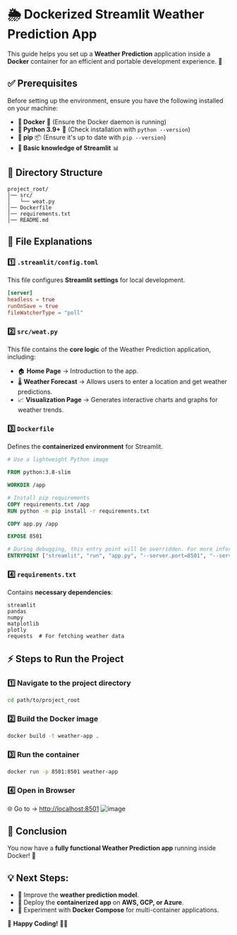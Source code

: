 # 🌦️ Dockerized Streamlit Weather Prediction App

This guide helps you set up a **Weather Prediction** application inside a **Docker** container for an efficient and portable development experience. 🚀

## ✅ Prerequisites
Before setting up the environment, ensure you have the following installed on your machine:

- **🔹 Docker** 🐳 (Ensure the Docker daemon is running)
- **🔹 Python 3.9+** 🐍 (Check installation with `python --version`)
- **🔹 pip** 📦 (Ensure it's up to date with `pip --version`)
- **🔹 Basic knowledge of Streamlit** 📊

## 📂 Directory Structure
```
project_root/
│── src/
│   └── weat.py
│── Dockerfile
│── requirements.txt
│── README.md
```

## 📜 File Explanations

### 1️⃣ `.streamlit/config.toml`
This file configures **Streamlit settings** for local development.
```toml
[server]
headless = true
runOnSave = true
fileWatcherType = "poll"
```

### 2️⃣ `src/weat.py`
This file contains the **core logic** of the Weather Prediction application, including:

- 🏠 **Home Page** → Introduction to the app.
- 🌡️ **Weather Forecast** → Allows users to enter a location and get weather predictions.
- 📈 **Visualization Page** → Generates interactive charts and graphs for weather trends.

### 3️⃣ `Dockerfile`
Defines the **containerized environment** for Streamlit.
```dockerfile
# Use a lightweight Python image

FROM python:3.8-slim

WORKDIR /app

# Install pip requirements
COPY requirements.txt /app
RUN python -m pip install -r requirements.txt

COPY app.py /app

EXPOSE 8501

# During debugging, this entry point will be overridden. For more information, please refer to https://aka.ms/vscode-docker-python-debug
ENTRYPOINT ["streamlit", "run", "app.py", "--server.port=8501", "--server.address=0.0.0.0"]

```

### 4️⃣ `requirements.txt`
Contains **necessary dependencies**:
```
streamlit
pandas
numpy
matplotlib
plotly
requests  # For fetching weather data
```

## ⚡ Steps to Run the Project

### 1️⃣ **Navigate to the project directory**
```sh
cd path/to/project_root
```

### 2️⃣ **Build the Docker image**
```sh
docker build -t weather-app .
```

### 3️⃣ **Run the container**
```sh
docker run -p 8501:8501 weather-app
```

### 4️⃣ **Open in Browser**
🌐 Go to → [http://localhost:8501](http://localhost:8501)
![image](https://github.com/vansh1306/Docker_Work/blob/main/2.%20Dockerized%20Streamlit%20Development%20Environment/image.png?raw=true)

## 🎯 Conclusion
You now have a **fully functional Weather Prediction app** running inside Docker! 🚀

## 💡 Next Steps:
- 🔹 Improve the **weather prediction model**.
- 🔹 Deploy the **containerized app** on **AWS, GCP, or Azure**.
- 🔹 Experiment with **Docker Compose** for multi-container applications.

🚀 **Happy Coding!** 🐳💙

